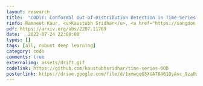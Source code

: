 ```yaml
---
layout: research
title:  "CODiT: Conformal Out-of-Distribution Detection in Time-Series Data."
rinfo: Ramneet Kaur, <u>Kaustubh Sridhar</u>, <a href="https://sangdon.github.io/">Sangdon Park</a>, <a href="https://susmitjha.github.io/">Susmit Jha</a>, <a href="https://scholar.google.com/citations?user=N9eSuR4AAAAJ&hl=en">Anirban Roy</a>, <a href="https://www.cis.upenn.edu/~sokolsky/">Oleg Sokolsky</a>, <a href="https://www.cis.upenn.edu/~lee/home/index.shtml">Insup Lee</a>. <ul>➥ ICML 2022 Workshop on Principles of Distribution Shift.<br>➥ ACM/IEEE International Conference on Cyber-Physical Systems (ICCPS) 2023 (Acceptance rate 25.6%).<br>➥ Best Paper Award Nomination at ICCPS 2023.</ul>
pdf: https://arxiv.org/abs/2207.11769
date:   2022-07-24 22:00:00
types: []
tags: [all, robust deep learning]
category: code
comments: true
externalimg: assets/drift.gif
codelink: https://github.com/kaustubhsridhar/time-series-OOD
posterlink: https://drive.google.com/file/d/1xmwoqG3XUAT8461OsAsc_9za0zH9hTI9/view?usp=sharing
---
```

